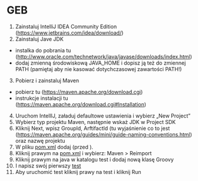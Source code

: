 # GEB

1. Zainstaluj IntelliJ IDEA Community Edition (https://www.jetbrains.com/idea/download/)
2. Zainstaluj Jave JDK
- instalka do pobrania tu (http://www.oracle.com/technetwork/java/javase/downloads/index.html)
- dodaj zmienną środowiskową JAVA_HOME  i dopisz ją też do zmiennej PATH (pamiętaj aby nie kasować dotychczasowej zawartości PATH!)
3. Pobierz i zainstaluj Maven
- pobierz tu (https://maven.apache.org/download.cgi)
- instrukcje instalacji tu (https://maven.apache.org/download.cgi#Installation)
4. Uruchom IntellIJ, załaduj defaultowe ustawienia i wybierz „New Project”
5. Wybierz typ projektu Maven, następnie wskaż JDK w Project SDK
6. Kliknij Next, wpisz GroupId, ArftifactId (tu wyjaśnienie co to jest (https://maven.apache.org/guides/mini/guide-naming-conventions.html) oraz nazwę projektu
7. W pliku [pom.xml](pom.xml) dodaj (przed </project>).
8. Kliknij prawym na [pom.xml](pom.xml) i wybierz: Maven > Reimport
9. Kliknij prawym na java w katalogu test i dodaj nową klasę Groovy
10. I napisz swój pierwszy [test](test.groovy)
11. Aby uruchomić test kliknij prawy na test i kliknij Run
